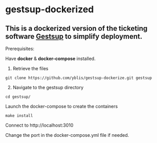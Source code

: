 # gestsup-dockerized
This is a dockerized version of the ticketing software [Gestsup](https://gestsup.fr/) to simplify deployment.
---

Prerequisites:

Have **docker** & **docker-compose** installed.

1. Retrieve the files

```
git clone https://github.com/yblis/gestsup-dockerize.git gestsup
```

2. Navigate to the gestsup directory

```
cd gestsup/
```

Launch the docker-compose to create the containers

```
make install
```

Connect to http://localhost:3010

Change the port in the docker-compose.yml file if needed.
